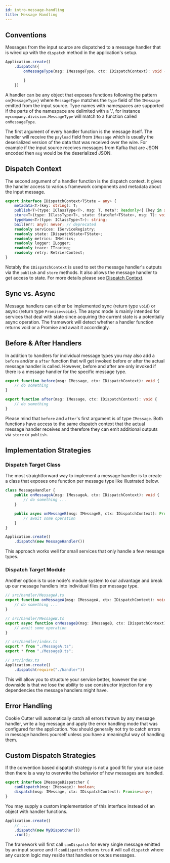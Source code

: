 ```yaml
---
id: intro-message-handling
title: Message Handling
---
```


## Conventions

Messages from the input source are dispatched to a message handler that is wired up with the `dispatch` method in the application's setup.

```typescript
Application.create()
    .dispatch({
        onMessageType(msg: IMessageType, ctx: IDispatchContext): void {

        }
    })
```

A handler can be any object that exposes functions following the pattern `on{MessageType}` where `MessageType` matches the `type` field of the `IMessage` emitted from the input source. Type names with namespaces are supported if the parts of the namespace are delimited with a '.', for instance `mycompany.division.MessageType` will match to a function called `onMessageType`.

The first argument of every handler function is the message itself. The handler will receive the `payload` field from `IMessage` which is usually the deserialized version of the data that was received over the wire. For example if the input source receives messages from Kafka that are JSON encoded then `msg` would be the deserialized JSON.

## Dispatch Context

The second argument of a handler function is the dispatch context. It gives the handler access to various framework components and metadata about the input message.

```typescript
export interface IDispatchContext<TState = any> {
    metadata<T>(key: string): T;
    publish<T>(type: IClassType<T>, msg: T, meta?: Readonly<{ [key in string]: any }>): void;
    store<T>(type: IClassType<T>, state: StateRef<TState>, msg: T): void;
    typeName<T>(type: IClassType<T>): string;
    bail(err: any): never; // deprecated
    readonly services: IServiceRegistry;
    readonly state: IDispatchState<TState>;
    readonly metrics: IMetrics;
    readonly logger: ILogger;
    readonly trace: ITracing;
    readonly retry: RetrierContext;
}
```

Notably the `IDispatchContext` is used to set the message handler's outputs via the `publish` and `store` methods. It also allows the message handler to get access to state. For more details please see [Dispatch Context](Comp_DispatchContext.md).

## Sync vs. Async

Message handlers can either be implemented sync (return type `void`) or async (return type `Promise<void>`). The async mode is mainly intended for services that deal with state since acquiring the current state is a potentially async operation. The framework will detect whether a handler function returns void or a Promise and await it accordingly.

## Before & After Handlers

In addition to handlers for individual message types you may also add a `before` and/or a `after` function that will get invoked before or after the actual message handler is called. However, before and after are only invoked if there is a message handler for the specific message type.

```typescript
export function before(msg: IMessage, ctx: IDispatchContext): void {
    // do something
}

export function after(msg: IMessage, ctx: IDispatchContext): void {
    // do something
}
```

Please mind that `before` and `after`'s first argument is of type `IMessage`. Both functions have access to the same dispatch context that the actual message handler receives and therefore they can emit additional outputs via `store` or `publish`.

## Implementation Strategies

### Dispatch Target Class

The most straightforward way to implement a message handler is to create a class that exposes one function per message type like illustrated below.

```typescript
class MessageHandler {
    public onMessageA(msg: IMessageA, ctx: IDispatchContext): void {
        // do something ...
    }

    public async onMessageB(msg: IMessageB, ctx: IDispatchContext): Promise<void> {
        // await some operation
    }
}

Application.create()
    .dispatch(new MessageHandler())
```

This approach works well for small services that only handle a few message types.

### Dispatch Target Module

Another option is to use node's module system to our advantage and break up our message handlers into individual files per message type.

```typescript
// src/handler/MessageA.ts
export function onMessageA(msg: IMessageA, ctx: IDispatchContext): void {
    // do something ...
}

// src/handler/MessageB.ts
export async function onMessageB(msg: IMessageB, ctx: IDispatchContext): Promise<void> {
    // await some operation
}

// src/handler/index.ts
export * from "./MessageA.ts";
export * from "./MessageB.ts";

// src/index.ts
Application.create()
    .dispatch(require("./handler"))
```

This will allow you to structure your service better, however the one downside is that we lose the ability to use constructor injection for any dependencies the message handlers might have.

## Error Handling

Cookie Cutter will automatically catch all errors thrown by any message handler, write a log message and apply the error handling mode that was configured for the application. You should generally not try to catch errors in message handlers yourself unless you have a meaningful way of handling them.

## Custom Dispatch Strategies

If the convention based dispatch strategy is not a good fit for your use case then there is a way to overwrite the behavior of how messages are handled.

```typescript
export interface IMessageDispatcher {
    canDispatch(msg: IMessage): boolean;
    dispatch(msg: IMessage, ctx: IDispatchContext): Promise<any>;
}
```

You may supply a custom implementation of this interface instead of an object with handler functions.

```typescript
Application.create()
    // ...
    .dispatch(new MyDispatcher())
    .run();
```

The framework will first call `canDispatch` for every single message emitted by an input source and if `canDispatch` returns `true` it will call `dispatch` where any custom logic may reside that handles or routes messages.
